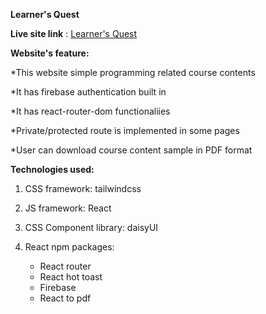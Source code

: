 **Learner's Quest** 

**Live site link** : [Learner's Quest]() 

**Website's feature:** 

*This website simple programming related course contents 

*It has firebase authentication built in

*It has react-router-dom functionaliies 

*Private/protected route is implemented in some pages 

*User can download course content sample in PDF format

**Technologies used:**

1. CSS framework: tailwindcss

2. JS framework: React

3. CSS Component library: daisyUI

4. React npm packages: 
    * React router
    * React hot toast
    * Firebase
    * React to pdf